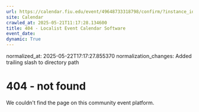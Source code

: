 ```yaml
---
url: https://calendar.fiu.edu/event/49648733318798/confirm/?instance_id=49648733319823&return=https%3A%2F%2Fcalendar.fiu.edu%2Fcalendar%3Fevent_types%255B%255D%3D121719
site: Calendar
crawled_at: 2025-05-21T11:17:28.134600
title: 404 - Localist Event Calendar Software
event_date: 
dynamic: True
---
```

normalized_at: 2025-05-22T17:17:27.855370
normalization_changes: Added trailing slash to directory path

# 404 - not found
We couldn't find the page on this community event platform.

